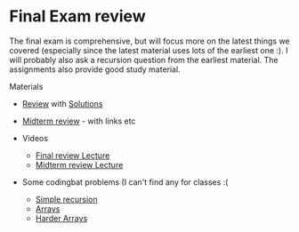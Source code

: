 Final Exam review
===
 
The final exam is comprehensive, but will focus more on the latest things we covered (especially since the latest material uses lots of the earliest one :). I will probably also ask a recursion question from the earliest material. The assignments also provide good study material.


Materials
+ [Review](FinalExamReview.md) with [Solutions](FinalExamReviewWithSolutions.md)
+ [Midterm review](MidtermReview.md) - with links etc
+ Videos
    + [Final review Lecture](https://youtu.be/7MSgLYNeixg) 
    + [Midterm review Lecture](https://youtu.be/UtyX2cd0yuo)

+ Some codingbat problems (I can't find any for classes :(
    + [Simple recursion](http://codingbat.com/java/Recursion-1)
    + [Arrays](http://codingbat.com/java/Array-2)
    + [Harder Arrays](http://codingbat.com/java/Array-3)